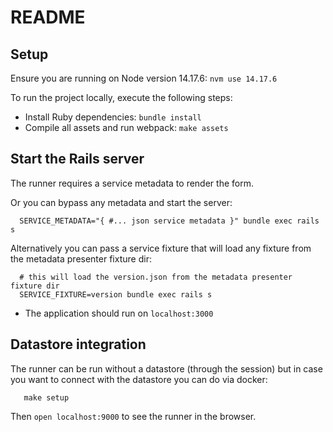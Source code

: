 # README

## Setup
Ensure you are running on Node version 14.17.6:
`nvm use 14.17.6`

To run the project locally, execute the following steps:
- Install Ruby dependencies: `bundle install`
- Compile all assets and run webpack: `make assets`

## Start the Rails server

The runner requires a service metadata to render the form.

Or you can bypass any metadata and start the server:

```
  SERVICE_METADATA="{ #... json service metadata }" bundle exec rails s
```

Alternatively you can pass a service fixture that will load any fixture from
the metadata presenter fixture dir:
```
  # this will load the version.json from the metadata presenter fixture dir
  SERVICE_FIXTURE=version bundle exec rails s
```

- The application should run on `localhost:3000`

## Datastore integration

The runner can be run without a datastore (through the session) but
in case you want to connect with the datastore you can do via docker:

```
   make setup
```

Then `open localhost:9000` to see the runner in the browser.
